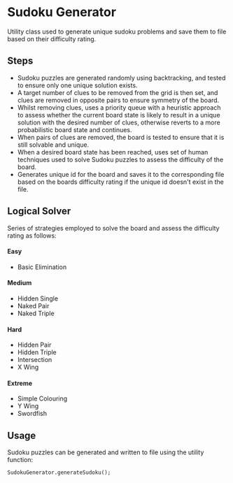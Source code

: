 # Sudoku Generator

Utility class used to generate unique sudoku problems and save them to file based on their difficulty rating.

## Steps

 - Sudoku puzzles are generated randomly using backtracking, and tested to ensure only one unique solution exists.
 - A target number of clues to be removed from the grid is then set, and clues are removed in opposite pairs to ensure symmetry of the board.
 - Whilst removing clues, uses a priority queue with a heuristic approach to assess whether the current board state is likely to result in a unique solution with the desired number of clues, otherwise reverts to a more probabilistic board state and continues.
 - When pairs of clues are removed, the board is tested to ensure that it is still solvable and unique.
 - When a desired board state has been reached, uses set of human techniques used to solve Sudoku puzzles to assess the difficulty of the board.
 - Generates unique id for the board and saves it to the corresponding file based on the boards difficulty rating if the unique id doesn't exist in the file.

## Logical Solver

Series of strategies employed to solve the board and assess the difficulty rating as follows:

#### Easy

 - Basic Elimination

 #### Medium

 - Hidden Single
 - Naked Pair
 - Naked Triple

#### Hard

 - Hidden Pair
 - Hidden Triple
 - Intersection
 - X Wing

#### Extreme

 - Simple Colouring
 - Y Wing
 - Swordfish

## Usage

Sudoku puzzles can be generated and written to file using the utility function:

```
SudokuGenerator.generateSudoku();
```
